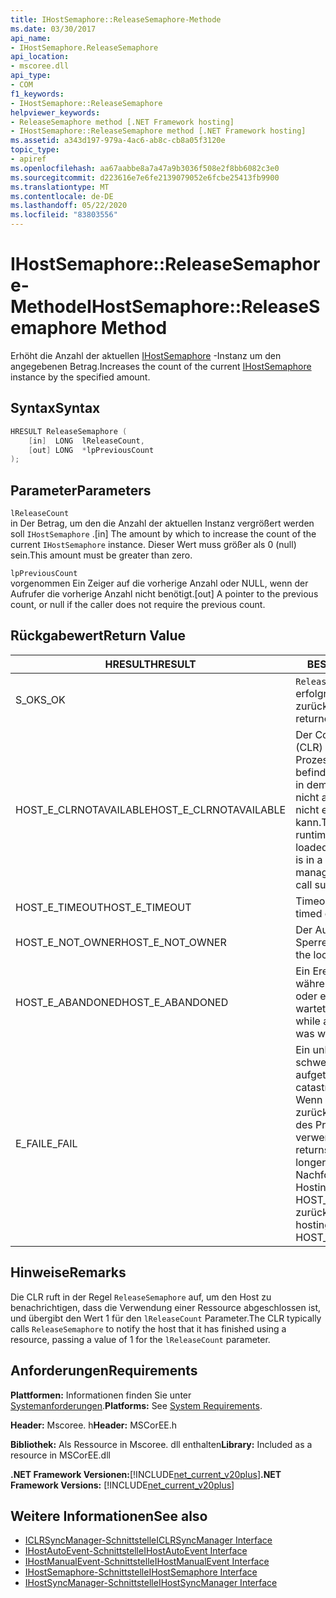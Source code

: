 ```yaml
---
title: IHostSemaphore::ReleaseSemaphore-Methode
ms.date: 03/30/2017
api_name:
- IHostSemaphore.ReleaseSemaphore
api_location:
- mscoree.dll
api_type:
- COM
f1_keywords:
- IHostSemaphore::ReleaseSemaphore
helpviewer_keywords:
- ReleaseSemaphore method [.NET Framework hosting]
- IHostSemaphore::ReleaseSemaphore method [.NET Framework hosting]
ms.assetid: a343d197-979a-4ac6-ab8c-cb8a05f3120e
topic_type:
- apiref
ms.openlocfilehash: aa67aabbe8a7a47a9b3036f508e2f8bb6082c3e0
ms.sourcegitcommit: d223616e7e6fe2139079052e6fcbe25413fb9900
ms.translationtype: MT
ms.contentlocale: de-DE
ms.lasthandoff: 05/22/2020
ms.locfileid: "83803556"
---
```

# <a name="ihostsemaphorereleasesemaphore-method"></a><span data-ttu-id="ad292-102">IHostSemaphore::ReleaseSemaphore-Methode</span><span class="sxs-lookup"><span data-stu-id="ad292-102">IHostSemaphore::ReleaseSemaphore Method</span></span>
<span data-ttu-id="ad292-103">Erhöht die Anzahl der aktuellen [IHostSemaphore](ihostsemaphore-interface.md) -Instanz um den angegebenen Betrag.</span><span class="sxs-lookup"><span data-stu-id="ad292-103">Increases the count of the current [IHostSemaphore](ihostsemaphore-interface.md) instance by the specified amount.</span></span>  
  
## <a name="syntax"></a><span data-ttu-id="ad292-104">Syntax</span><span class="sxs-lookup"><span data-stu-id="ad292-104">Syntax</span></span>  
  
```cpp  
HRESULT ReleaseSemaphore (  
    [in]  LONG  lReleaseCount,  
    [out] LONG  *lpPreviousCount  
);  
```  
  
## <a name="parameters"></a><span data-ttu-id="ad292-105">Parameter</span><span class="sxs-lookup"><span data-stu-id="ad292-105">Parameters</span></span>  
 `lReleaseCount`  
 <span data-ttu-id="ad292-106">in Der Betrag, um den die Anzahl der aktuellen Instanz vergrößert werden soll `IHostSemaphore` .</span><span class="sxs-lookup"><span data-stu-id="ad292-106">[in] The amount by which to increase the count of the current `IHostSemaphore` instance.</span></span> <span data-ttu-id="ad292-107">Dieser Wert muss größer als 0 (null) sein.</span><span class="sxs-lookup"><span data-stu-id="ad292-107">This amount must be greater than zero.</span></span>  
  
 `lpPreviousCount`  
 <span data-ttu-id="ad292-108">vorgenommen Ein Zeiger auf die vorherige Anzahl oder NULL, wenn der Aufrufer die vorherige Anzahl nicht benötigt.</span><span class="sxs-lookup"><span data-stu-id="ad292-108">[out] A pointer to the previous count, or null if the caller does not require the previous count.</span></span>  
  
## <a name="return-value"></a><span data-ttu-id="ad292-109">Rückgabewert</span><span class="sxs-lookup"><span data-stu-id="ad292-109">Return Value</span></span>  
  
|<span data-ttu-id="ad292-110">HRESULT</span><span class="sxs-lookup"><span data-stu-id="ad292-110">HRESULT</span></span>|<span data-ttu-id="ad292-111">BESCHREIBUNG</span><span class="sxs-lookup"><span data-stu-id="ad292-111">Description</span></span>|  
|-------------|-----------------|  
|<span data-ttu-id="ad292-112">S_OK</span><span class="sxs-lookup"><span data-stu-id="ad292-112">S_OK</span></span>|<span data-ttu-id="ad292-113">`ReleaseSemaphore`wurde erfolgreich zurückgegeben.</span><span class="sxs-lookup"><span data-stu-id="ad292-113">`ReleaseSemaphore` returned successfully.</span></span>|  
|<span data-ttu-id="ad292-114">HOST_E_CLRNOTAVAILABLE</span><span class="sxs-lookup"><span data-stu-id="ad292-114">HOST_E_CLRNOTAVAILABLE</span></span>|<span data-ttu-id="ad292-115">Der Common Language Runtime (CLR) wurde nicht in einen Prozess geladen, oder die CLR befindet sich in einem Zustand, in dem Sie verwalteten Code nicht ausführen oder den-Befehl nicht erfolgreich verarbeiten kann.</span><span class="sxs-lookup"><span data-stu-id="ad292-115">The common language runtime (CLR) has not been loaded into a process, or the CLR is in a state in which it cannot run managed code or process the call successfully.</span></span>|  
|<span data-ttu-id="ad292-116">HOST_E_TIMEOUT</span><span class="sxs-lookup"><span data-stu-id="ad292-116">HOST_E_TIMEOUT</span></span>|<span data-ttu-id="ad292-117">Timeout des Aufrufes.</span><span class="sxs-lookup"><span data-stu-id="ad292-117">The call timed out.</span></span>|  
|<span data-ttu-id="ad292-118">HOST_E_NOT_OWNER</span><span class="sxs-lookup"><span data-stu-id="ad292-118">HOST_E_NOT_OWNER</span></span>|<span data-ttu-id="ad292-119">Der Aufrufer ist nicht Besitzer der Sperre.</span><span class="sxs-lookup"><span data-stu-id="ad292-119">The caller does not own the lock.</span></span>|  
|<span data-ttu-id="ad292-120">HOST_E_ABANDONED</span><span class="sxs-lookup"><span data-stu-id="ad292-120">HOST_E_ABANDONED</span></span>|<span data-ttu-id="ad292-121">Ein Ereignis wurde abgebrochen, während ein blockierter Thread oder eine Fiber darauf wartete.</span><span class="sxs-lookup"><span data-stu-id="ad292-121">An event was canceled while a blocked thread or fiber was waiting on it.</span></span>|  
|<span data-ttu-id="ad292-122">E_FAIL</span><span class="sxs-lookup"><span data-stu-id="ad292-122">E_FAIL</span></span>|<span data-ttu-id="ad292-123">Ein unbekannter schwerwiegender Fehler ist aufgetreten.</span><span class="sxs-lookup"><span data-stu-id="ad292-123">An unknown catastrophic failure occurred.</span></span> <span data-ttu-id="ad292-124">Wenn eine Methode E_FAIL zurückgibt, ist die CLR innerhalb des Prozesses nicht mehr verwendbar.</span><span class="sxs-lookup"><span data-stu-id="ad292-124">When a method returns E_FAIL, the CLR is no longer usable within the process.</span></span> <span data-ttu-id="ad292-125">Nachfolgende Aufrufe von Hostingmethoden geben HOST_E_CLRNOTAVAILABLE zurück.</span><span class="sxs-lookup"><span data-stu-id="ad292-125">Subsequent calls to hosting methods return HOST_E_CLRNOTAVAILABLE.</span></span>|  
  
## <a name="remarks"></a><span data-ttu-id="ad292-126">Hinweise</span><span class="sxs-lookup"><span data-stu-id="ad292-126">Remarks</span></span>  
 <span data-ttu-id="ad292-127">Die CLR ruft in der Regel `ReleaseSemaphore` auf, um den Host zu benachrichtigen, dass die Verwendung einer Ressource abgeschlossen ist, und übergibt den Wert 1 für den `lReleaseCount` Parameter.</span><span class="sxs-lookup"><span data-stu-id="ad292-127">The CLR typically calls `ReleaseSemaphore` to notify the host that it has finished using a resource, passing a value of 1 for the `lReleaseCount` parameter.</span></span>  
  
## <a name="requirements"></a><span data-ttu-id="ad292-128">Anforderungen</span><span class="sxs-lookup"><span data-stu-id="ad292-128">Requirements</span></span>  
 <span data-ttu-id="ad292-129">**Plattformen:** Informationen finden Sie unter [Systemanforderungen](../../get-started/system-requirements.md).</span><span class="sxs-lookup"><span data-stu-id="ad292-129">**Platforms:** See [System Requirements](../../get-started/system-requirements.md).</span></span>  
  
 <span data-ttu-id="ad292-130">**Header:** Mscoree. h</span><span class="sxs-lookup"><span data-stu-id="ad292-130">**Header:** MSCorEE.h</span></span>  
  
 <span data-ttu-id="ad292-131">**Bibliothek:** Als Ressource in Mscoree. dll enthalten</span><span class="sxs-lookup"><span data-stu-id="ad292-131">**Library:** Included as a resource in MSCorEE.dll</span></span>  
  
 <span data-ttu-id="ad292-132">**.NET Framework Versionen:**[!INCLUDE[net_current_v20plus](../../../../includes/net-current-v20plus-md.md)]</span><span class="sxs-lookup"><span data-stu-id="ad292-132">**.NET Framework Versions:** [!INCLUDE[net_current_v20plus](../../../../includes/net-current-v20plus-md.md)]</span></span>  
  
## <a name="see-also"></a><span data-ttu-id="ad292-133">Weitere Informationen</span><span class="sxs-lookup"><span data-stu-id="ad292-133">See also</span></span>

- [<span data-ttu-id="ad292-134">ICLRSyncManager-Schnittstelle</span><span class="sxs-lookup"><span data-stu-id="ad292-134">ICLRSyncManager Interface</span></span>](iclrsyncmanager-interface.md)
- [<span data-ttu-id="ad292-135">IHostAutoEvent-Schnittstelle</span><span class="sxs-lookup"><span data-stu-id="ad292-135">IHostAutoEvent Interface</span></span>](ihostautoevent-interface.md)
- [<span data-ttu-id="ad292-136">IHostManualEvent-Schnittstelle</span><span class="sxs-lookup"><span data-stu-id="ad292-136">IHostManualEvent Interface</span></span>](ihostmanualevent-interface.md)
- [<span data-ttu-id="ad292-137">IHostSemaphore-Schnittstelle</span><span class="sxs-lookup"><span data-stu-id="ad292-137">IHostSemaphore Interface</span></span>](ihostsemaphore-interface.md)
- [<span data-ttu-id="ad292-138">IHostSyncManager-Schnittstelle</span><span class="sxs-lookup"><span data-stu-id="ad292-138">IHostSyncManager Interface</span></span>](ihostsyncmanager-interface.md)
